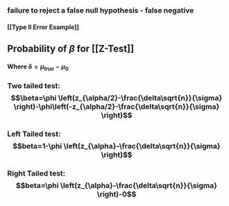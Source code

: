 ### failure to reject a false null hypothesis - false negative

#### [[Type II Error Example]]


## Probability of $\beta$ for [[Z-Test]]

#### Where $\delta=\mu_{true}-\mu_0$
### Two tailed test: $$\beta=\phi \left(z_{\alpha/2}-\frac{\delta\sqrt{n}}{\sigma} \right)-\phi\left(-z_{\alpha/2}-\frac{\delta\sqrt{n}}{\sigma} \right)$$
### Left Tailed test: $$beta=1-\phi \left(z_{\alpha}-\frac{\delta\sqrt{n}}{\sigma} \right)$$
### Right  Tailed test: $$beta=\phi \left(z_{\alpha}-\frac{\delta\sqrt{n}}{\sigma} \right)-0$$
